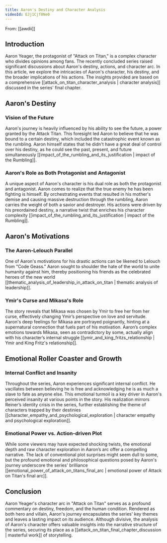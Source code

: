 ```yaml
---
title: Aaron's Destiny and Character Analysis
videoId: EJj1Cjf8Ne0
---
```


From: [[awdii]] <br/> 
## Introduction

Aaron Yeager, the protagonist of "Attack on Titan," is a complex character who divides opinions among fans. The recently concluded series raised significant discussions about Aaron's destiny, actions, and character arc. In this article, we explore the intricacies of Aaron's character, his destiny, and the broader implications of his actions. The insights provided are based on a comprehensive [[attack_on_titan_character_analysis | character analysis]] discussed in the series' final chapter.

## Aaron's Destiny

### Vision of the Future

Aaron's journey is heavily influenced by his ability to see the future, a power granted by the Attack Titan. This foresight led Aaron to believe that he was bound to a certain destiny, which included the catastrophic event known as the rumbling. Aaron himself states that he didn't have a great deal of control over his destiny, as he could see the past, present, and future simultaneously [[impact_of_the_rumbling_and_its_justification | impact of the Rumbling]].

### Aaron's Role as Both Protagonist and Antagonist

A unique aspect of Aaron's character is his dual role as both the protagonist and antagonist. Aaron comes to realize that the true enemy he has been fighting is himself. By orchestrating events that resulted in his mother's demise and causing massive destruction through the rumbling, Aaron carries the weight of both a savior and destroyer. His actions were driven by his preordained destiny, a narrative twist that enriches his character complexity [[impact_of_the_rumbling_and_its_justification | impact of the Rumbling]].

## Aaron's Motivations

### The Aaron-Lelouch Parallel

One of Aaron's motivations for his drastic actions can be likened to Lelouch from "Code Geass." Aaron sought to shoulder the hate of the world to unite humanity against him, thereby positioning his friends as the celebrated heroes of the new world [[thematic_analysis_of_leadership_in_attack_on_titan | thematic analysis of leadership]].

### Ymir's Curse and Mikasa's Role

The story reveals that Mikasa was chosen by Ymir to free her from her curse, effectively changing Ymir’s perspective on love and servitude. Aaron's deep feelings for Mikasa are portrayed poignantly, hinting at a supernatural connection that fuels part of his motivation. Aaron’s complex emotions towards Mikasa, seen as contradictory by some, actually align with his character’s internal struggle [[ymir_and_king_fritzs_relationship | Ymir and King Fritz's relationship]].

## Emotional Roller Coaster and Growth

### Internal Conflict and Insanity

Throughout the series, Aaron experiences significant internal conflict. He vacillates between believing he is free and acknowledging he is as much a slave to fate as anyone else. This emotional turmoil is a key driver in Aaron's perceived insanity at various points in the story. His realization mirrors Reiner’s identity crisis in the series, further establishing the theme of characters trapped by their destinies [[character_empathy_and_psychological_exploration | character empathy and psychological exploration]].

### Emotional Power vs. Action-driven Plot

While some viewers may have expected shocking twists, the emotional depth and raw character exploration in Aaron’s arc offer a compelling narrative. The lack of conventional plot surprises might seem dull to some, but the profound emotional and philosophical questions posed by Aaron's journey underscore the series' brilliance [[emotional_power_of_attack_on_titans_final_arc | emotional power of Attack on Titan's final arc]].

## Conclusion

Aaron Yeager's character arc in "Attack on Titan" serves as a profound commentary on destiny, freedom, and the human condition. Rendered as both hero and villain, Aaron's journey encapsulates the series' key themes and leaves a lasting impact on its audience. Although divisive, the analysis of Aaron's character offers valuable insights into the narrative structure of the series, securing its place as a [[attack_on_titan_final_chapter_discussion | masterful work]] of storytelling.